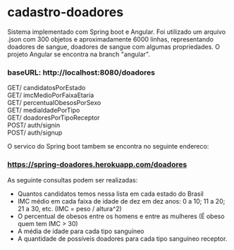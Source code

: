 # cadastro-doadores

Sistema implementado com Spring boot e Angular. Foi utilizado um arquivo .json com 300 objetos e aproximadamente 6000 linhas, representando doadores de sangue, 
doadores de sangue com algumas propriedades. O projeto Angular se encontra na branch "angular".

### baseURL: http://localhost:8080/doadores

GET/ candidatosPorEstado \
GET/ imcMedioPorFaixaEtaria \
GET/ percentualObesosPorSexo \
GET/ mediaIdadePorTipo \
GET/ doadoresPorTipoReceptor \
POST/ auth/signin \
POST/ auth/signup 

O servico do Spring boot tambem se encontra no seguinte endereco:

### https://spring-doadores.herokuapp.com/doadores

As seguinte consultas podem ser realizadas:

- Quantos candidatos temos nessa lista em cada estado do Brasil
- IMC médio em cada faixa de idade de dez em dez anos: 0 a 10; 11 a 20; 21 a 30, etc. (IMC = peso / altura^2)
- O percentual de obesos entre os homens e entre as mulheres (É obeso quem tem IMC > 30)
- A média de idade para cada tipo sanguíneo
- A quantidade de possíveis doadores para cada tipo sanguíneo receptor.

